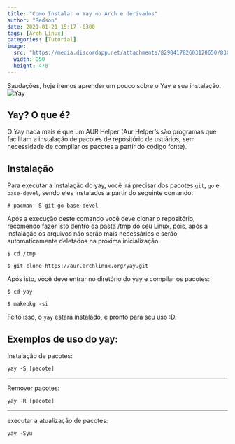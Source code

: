 ```yaml
---
title: "Como Instalar o Yay no Arch e derivados"
author: "Redson"
date: 2021-01-21 15:17 -0300
tags: [Arch Linux]
categories: [Tutorial]
image: 
  src: "https://media.discordapp.net/attachments/829041782603120650/830466319627452466/souruimnogimp.png?width=850&height=478"
  width: 850
  height: 478
---
```

Saudações, hoje iremos aprender um pouco sobre o Yay e sua instalação.
![Yay](https://media.discordapp.net/attachments/829041782603120650/830466319627452466/souruimnogimp.png?width=850&height=478)
## Yay? O que é?

O Yay nada mais é que um AUR Helper (Aur Helper’s são programas que facilitam a instalação de pacotes de repositório de usuários, sem necessidade de compilar os pacotes a partir do código fonte).

## Instalação

Para executar a instalação do yay, você irá precisar dos pacotes `git`, `go` e `base-devel`, sendo eles instalados a partir do seguinte comando:

```
# pacman -S git go base-devel
```

Após a execução deste comando você deve clonar o repositório, recomendo fazer isto dentro da pasta /tmp do seu Linux, pois, após a instalação os arquivos não serão mais necessários e serão automaticamente deletados na próxima inicialização.

    $ cd /tmp

    $ git clone https://aur.archlinux.org/yay.git

Após isto, você deve entrar no diretório do yay e compilar os pacotes:

`$ cd yay`

`$ makepkg -si`

Feito isso, o `yay` estará instalado, e pronto para seu uso :D.

## Exemplos de uso do yay:

Instalação de pacotes:

```
yay -S [pacote]
```

----------

Remover pacotes:

```
yay -R [pacote]
```

----------

executar a atualização de pacotes:

```
yay -Syu
```

